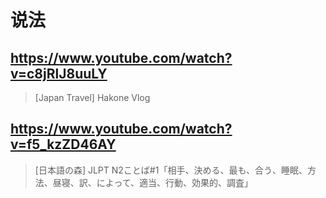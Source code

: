 # 说法

## https://www.youtube.com/watch?v=c8jRlJ8uuLY 

> [Japan Travel] Hakone Vlog 

## https://www.youtube.com/watch?v=f5_kzZD46AY

> [日本語の森] JLPT N2ことば#1「相手、決める、最も、合う、睡眠、方法、昼寝、訳、によって、適当、行動、効果的、調査」 
